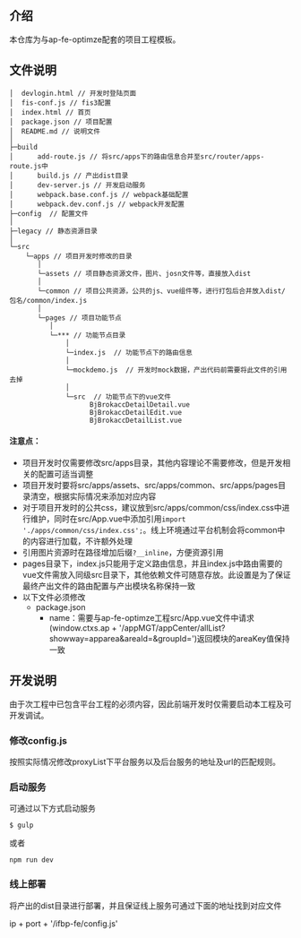 ## 介绍

本仓库为与ap-fe-optimze配套的项目工程模板。

## 文件说明

```
│  devlogin.html // 开发时登陆页面
│  fis-conf.js // fis3配置
│  index.html // 首页
│  package.json // 项目配置
│  README.md // 说明文件
│  
├─build
│      add-route.js // 将src/apps下的路由信息合并至src/router/apps-route.js中
│      build.js // 产出dist目录
│      dev-server.js // 开发启动服务
│      webpack.base.conf.js // webpack基础配置
│      webpack.dev.conf.js // webpack开发配置
├─config  // 配置文件
│      
├─legacy // 静态资源目录
│      
└─src  
    └─apps // 项目开发时修改的目录
       │      
       └─assets // 项目静态资源文件，图片、josn文件等，直接放入dist
       │      
       └─common // 项目公共资源，公共的js、vue组件等，进行打包后合并放入dist/包名/common/index.js
       │      
       └─pages // 项目功能节点
          │
          └─*** // 功能节点目录
              │
              └─index.js  // 功能节点下的路由信息
              │
              └─mockdemo.js  // 开发时mock数据，产出代码前需要将此文件的引用去掉
              │
              └─src  // 功能节点下的vue文件
                    BjBrokaccDetailDetail.vue
                    BjBrokaccDetailEdit.vue
                    BjBrokaccDetailList.vue
```


#### 注意点：

- 项目开发时仅需要修改src/apps目录，其他内容理论不需要修改，但是开发相关的配置可适当调整
- 项目开发时要将src/apps/assets、src/apps/common、src/apps/pages目录清空，根据实际情况来添加对应内容
- 对于项目开发时的公共css，建议放到src/apps/common/css/index.css中进行维护，同时在src/App.vue中添加引用`import './apps/common/css/index.css';`。线上环境通过平台机制会将common中的内容进行加载，不许额外处理
- 引用图片资源时在路径增加后缀`?__inline`，方便资源引用
- pages目录下，index.js只能用于定义路由信息，并且index.js中路由需要的vue文件需放入同级src目录下，其他依赖文件可随意存放。此设置是为了保证最终产出文件的路由配置与产出模块名称保持一致
- 以下文件必须修改
  - package.json
    - name：需要与ap-fe-optimze工程src/App.vue文件中请求(window.ctxs.ap + '/appMGT/appCenter/allList?showway=apparea&areaId=&groupId=')返回模块的areaKey值保持一致

## 开发说明

由于次工程中已包含平台工程的必须内容，因此前端开发时仅需要启动本工程及可开发调试。

### 修改config.js

按照实际情况修改proxyList下平台服务以及后台服务的地址及url的匹配规则。

### 启动服务

可通过以下方式启动服务

```
$ gulp
```

或者

```
npm run dev
```


### 线上部署

将产出的dist目录进行部署，并且保证线上服务可通过下面的地址找到对应文件

ip + port + '/ifbp-fe/config.js'
